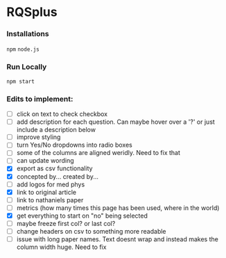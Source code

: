 # RQSplus

### Installations
`npm`
`node.js`

### Run Locally
`npm start`

### Edits to implement:
- [ ] click on text to check checkbox
- [ ] add description for each question. Can maybe hover over a '?' or just include a description below
- [ ] improve styling
- [ ] turn Yes/No dropdowns into radio boxes
- [ ] some of the columns are aligned weridly. Need to fix that
- [ ] can update wording
- [X] export as csv functionality
- [X] concepted by... created by...
- [ ] add logos for med phys
- [X] link to original article
- [ ] link to nathaniels paper
- [ ] metrics (how many times this page has been used, where in the world)
- [X] get everything to start on "no" being selected
- [ ] maybe freeze first col? or last col?
- [ ] change headers on csv to something more readable
- [ ] issue with long paper names. Text doesnt wrap and instead makes the column width huge. Need to fix
